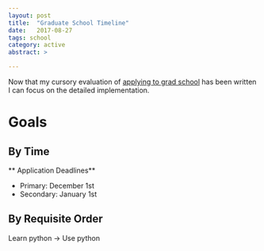 ```yaml
---
layout: post
title:  "Graduate School Timeline"
date:   2017-08-27
tags: school
category: active
abstract: >

---
```

Now that my cursory evaluation of [applying to grad school](/active/2017/08/25/grad-school/) has been written I can focus on the detailed implementation.
<!--more-->

# Goals

## By Time

** Application Deadlines**
* Primary: December 1st
* Secondary: January 1st

## By Requisite Order

Learn python -> Use python
